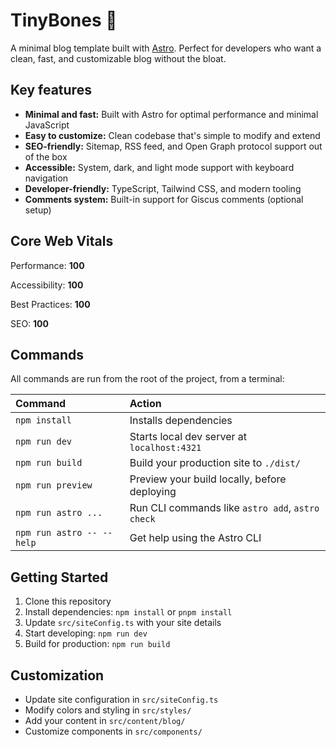 # TinyBones 🦴

A minimal blog template built with [Astro](https://astro.build/). Perfect for developers who want a clean, fast, and customizable blog without the bloat.

## Key features

- **Minimal and fast:** Built with Astro for optimal performance and minimal JavaScript
- **Easy to customize:** Clean codebase that's simple to modify and extend
- **SEO-friendly:** Sitemap, RSS feed, and Open Graph protocol support out of the box
- **Accessible:** System, dark, and light mode support with keyboard navigation
- **Developer-friendly:** TypeScript, Tailwind CSS, and modern tooling
- **Comments system:** Built-in support for Giscus comments (optional setup)

## Core Web Vitals

Performance: **100**

Accessibility: **100**

Best Practices: **100**

SEO: **100**

## Commands

All commands are run from the root of the project, from a terminal:

| Command                   | Action                                           |
| :------------------------ | :----------------------------------------------- |
| `npm install`             | Installs dependencies                            |
| `npm run dev`             | Starts local dev server at `localhost:4321`      |
| `npm run build`           | Build your production site to `./dist/`          |
| `npm run preview`         | Preview your build locally, before deploying     |
| `npm run astro ...`       | Run CLI commands like `astro add`, `astro check` |
| `npm run astro -- --help` | Get help using the Astro CLI                     |

## Getting Started

1. Clone this repository
2. Install dependencies: `npm install` or `pnpm install`
3. Update `src/siteConfig.ts` with your site details
4. Start developing: `npm run dev`
5. Build for production: `npm run build`

## Customization

- Update site configuration in `src/siteConfig.ts`
- Modify colors and styling in `src/styles/`
- Add your content in `src/content/blog/`
- Customize components in `src/components/`
